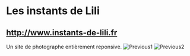 # Les instants de Lili
## http://www.instants-de-lili.fr
Un site de photographe entièrement reponsive.
![Previous1](Data/Previous1.png)
![Previous2](Data/Previous2.png)

